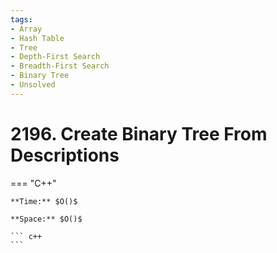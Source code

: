 ```yaml
---
tags:
- Array
- Hash Table
- Tree
- Depth-First Search
- Breadth-First Search
- Binary Tree
- Unsolved
---
```



# 2196. Create Binary Tree From Descriptions

=== "C++"

    **Time:** $O()$

    **Space:** $O()$

    ``` c++
    ```